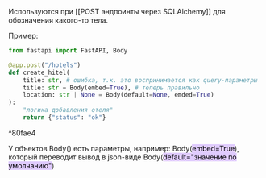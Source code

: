 Используются при [[POST эндпоинты через SQLAlchemy]] для обозначения какого-то тела.

Пример:
```python
from fastapi import FastAPI, Body

@app.post("/hotels")
def create_hitel(
	title: str, # ошибка, т.к. это воспринимается как query-параметры
	title: str = Body(embed=True), # теперь правильно
	location: str | None = Body(default=None, emded=True)
):
	"логика добавления отеля"
	return {"status": "ok"}
```

^80fae4

У объектов Body() есть параметры, например:
	Body(<mark style="background: #D2B3FFA6;">embed=True</mark>), который переводит вывод в json-виде
	Body(<mark style="background: #D2B3FFA6;">default="значение по умолчанию"</mark>)